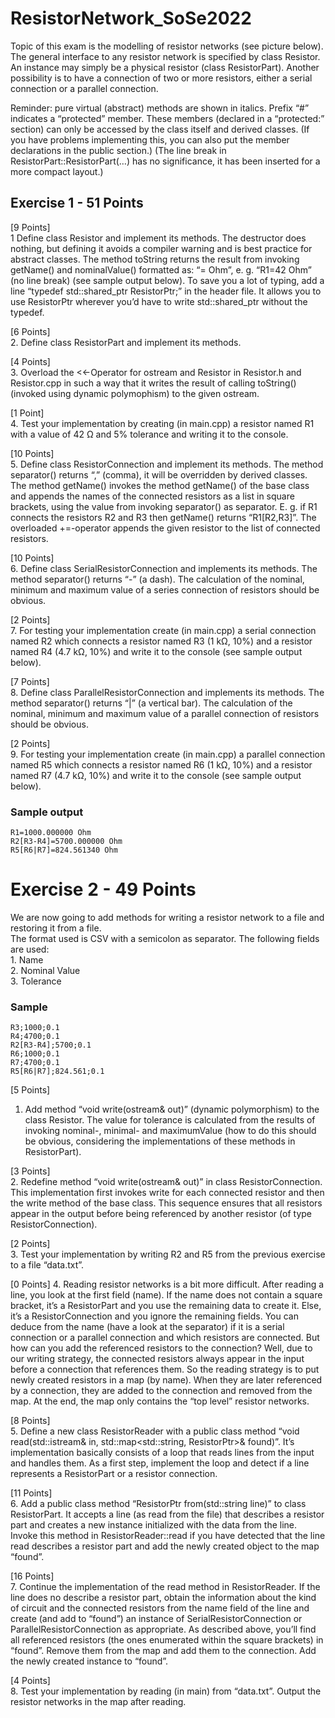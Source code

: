# ResistorNetwork_SoSe2022

Topic of this exam is the modelling of resistor networks (see picture below). The general interface to any resistor network is specified by class Resistor. An instance may simply be a physical resistor (class ResistorPart). Another possibility is to have a connection of two or more resistors, either a serial connection or a parallel connection.  

Reminder: pure virtual (abstract) methods are shown in italics. Prefix “#” indicates a “protected” member. These members (declared in a “protected:” section) can only be accessed by the class itself and derived classes. (If you have problems implementing this, you can also put the member declarations in the public section.) (The line break in ResistorPart::ResistorPart(…) has no significance, it has been inserted for a more compact layout.)  

## Exercise 1 - 51 Points  

[9 Points]  
1 Define class Resistor and implement its methods. The destructor does nothing, but defining it avoids a compiler warning and is best practice for abstract classes. The method toString returns the result from invoking getName() and nominalValue() formatted as: “<name>=<value> Ohm”, e. g. “R1=42 Ohm” (no line break) (see sample output below). To save you a lot of typing, add a line “typedef std::shared_ptr<Resistor> ResistorPtr;” in the header file. It allows you to use ResistorPtr wherever you’d have to write std::shared_ptr<Resistor> without the typedef.  

[6 Points]  
2. Define class ResistorPart and implement its methods.  

[4 Points]  
3. Overload the <<-Operator for ostream and Resistor in Resistor.h and Resistor.cpp in such a way that it writes the result of calling toString() (invoked using dynamic polymophism) to the given ostream.  

[1 Point]  
4. Test your implementation by creating (in main.cpp) a resistor named R1 with a value of 42 Ω and 5% tolerance and writing it to the console.  

[10 Points]  
5. Define class ResistorConnection and implement its methods. The method separator() returns “,” (comma), it will be overridden by derived classes. The method getName() invokes the method getName() of the base class and appends the names of the connected resistors as a list in square brackets, using the value from invoking separator() as separator. E. g. if R1 connects the resistors R2 and R3 then getName() returns “R1[R2,R3]”. The overloaded +=-operator appends the given resistor to the list of connected resistors.  

[10 Points]  
6. Define class SerialResistorConnection and implements its methods. The method separator() returns “-” (a dash). The calculation of the nominal, minimum and maximum value of a series connection of resistors should be obvious.  

[2 Points]  
7. For testing your implementation create (in main.cpp) a serial connection named R2 which connects a resistor named R3 (1 kΩ, 10%) and a resistor named R4 (4.7 kΩ, 10%) and write it to the console (see sample output below).  

[7 Points]  
8. Define class ParallelResistorConnection and implements its methods. The method separator() returns “|” (a vertical bar). The calculation of the nominal, minimum and maximum value of a parallel connection of resistors should be obvious.  

[2 Points]  
9. For testing your implementation create (in main.cpp) a parallel connection named R5 which connects a resistor named R6 (1 kΩ, 10%) and a resistor named R7 (4.7 kΩ, 10%) and write it to the console (see sample output below).  

### Sample output  
	R1=1000.000000 Ohm  
	R2[R3-R4]=5700.000000 Ohm  
	R5[R6|R7]=824.561340 Ohm  

# Exercise 2 - 49 Points  

We are now going to add methods for writing a resistor network to a file and restoring it from a file.  
The format used is CSV with a semicolon as separator. The following fields are used:  
	1. Name  
	2. Nominal Value  
	3. Tolerance  

### Sample 
	R3;1000;0.1
	R4;4700;0.1
	R2[R3-R4];5700;0.1
	R6;1000;0.1
	R7;4700;0.1
	R5[R6|R7];824.561;0.1

[5 Points]  
1. Add method “void write(ostream& out)” (dynamic polymorphism) to the class Resistor. The value for tolerance is calculated from the results of invoking nominal-, minimal- and maximumValue (how to do this should be obvious, considering the implementations of these methods in ResistorPart).  

[3 Points]  
2. Redefine method “void write(ostream& out)” in class ResistorConnection. This implementation first invokes write for each connected resistor and then the write method of the base class. This sequence ensures that all resistors appear in the output before being referenced by another resistor (of type ResistorConnection).  

[2 Points]  
3. Test your implementation by writing R2 and R5 from the previous exercise to a file “data.txt”.  

[0 Points]
4. Reading resistor networks is a bit more difficult. After reading a line, you look at the first field (name). If the name does not contain a square bracket, it’s a ResistorPart and you use the remaining data to create it. Else, it’s a ResistorConnection and you ignore the remaining fields. You can deduce from the name (have a look at the separator) if it is a serial connection or a parallel connection and which resistors are connected. But how can you add the referenced resistors to the connection? Well, due to our writing strategy, the connected resistors always appear in the input before a connection that references them. So the reading strategy is to put newly created resistors in a map (by name). When they are later referenced by a connection, they are added to the connection and removed from the map. At the end, the map only contains the “top level” resistor networks.  

[8 Points]  
5. Define a new class ResistorReader with a public class method “void read(std::istream& in, std::map<std::string, ResistorPtr>& found)”. It’s implementation basically consists of a loop that reads lines from the input and handles them. As a first step, implement the loop and detect if a line represents a ResistorPart or a resistor connection.

[11 Points]  
6. Add a public class method “ResistorPtr from(std::string line)” to class ResistorPart. It accepts a line (as read from the file) that describes a resistor part and creates a new instance initialized with the data from the line. Invoke this method in ResistorReader::read if you have detected that the line read describes a resistor part and add the newly created object to the map “found”.  

[16 Points]  
7. Continue the implementation of the read method in ResistorReader. If the line does no describe a resistor part, obtain the information about the kind of circuit and the connected resistors from the name field of the line and create (and add to “found”) an instance of SerialResistorConnection or ParallelResistorConnection as appropriate. As described above, you’ll find all referenced resistors (the ones enumerated within the square brackets) in “found”. Remove them from the map and add them to the connection. Add the newly created instance to “found”.  

[4 Points]  
8. Test your implementation by reading (in main) from “data.txt”. Output the resistor networks in the map after reading.  

